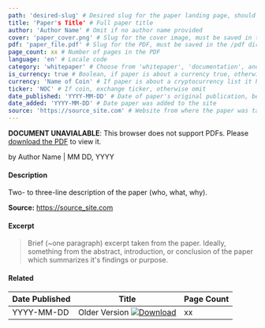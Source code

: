 ```yaml
---
path: 'desired-slug' # Desired slug for the paper landing page, should be based on the paper title and similar to the markdown file name
title: 'Paper's Title' # Full paper title
author: 'Author Name' # Omit if no author name provided
cover: 'paper_cover.png' # Slug for the cover image, must be saved in the /covers directory at the site root
pdf: 'paper_file.pdf' # Slug for the PDF, must be saved in the /pdf directory at the site root
page_count: xx # Number of pages in the PDF
language: 'en' # Locale code
category: 'whitepaper' # Choose from 'whitepaper', 'documentation', and 'research'
is_currency: true # Boolean, if paper is about a currency true, otherwise false
currency: 'Name of Coin' # If paper is about a cryptocurrency list it here, otherwise omit
ticker: 'NOC' # If coin, exchange ticker, otherwise omit
date_published: 'YYYY-MM-DD' # Date of paper's original publication, be precise as possible, if no date know put unknown
date_added: 'YYYY-MM-DD' # Date paper was added to the site
source: 'https://source_site.com' # Website from where the paper was taken
---
```


<object class="pdf_embed" data="/assets/pdf/paper_file.pdf" type="application/pdf" width="100%" height="100%">
   <p><b>DOCUMENT UNAVIALABLE</b>: This browser does not support PDFs. Please <a href="/assets/pdf/paper_file.pdf">download the PDF</a> to view it.</p>
</object>

by Author Name | MM DD, YYYY

#### Description
Two- to three-line description of the paper (who, what, why).

**Source:** https://source_site.com

#### Excerpt
> Brief (~one paragraph) excerpt taken from the paper. Ideally, something from the abstract, introduction, or conclusion of the paper which summarizes it's findings or purpose.

#### Related
Date Published | Title                                                                          | Page Count
---------------|--------------------------------------------------------------------------------|------------
YYYY-MM-DD     | Older Version [![Download](/assets/download_cloud.svg)](/assets/pdf/paper_file_2.pdf) | xx
